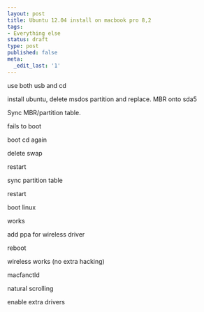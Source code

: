 ```yaml
---
layout: post
title: Ubuntu 12.04 install on macbook pro 8,2
tags:
- Everything else
status: draft
type: post
published: false
meta:
  _edit_last: '1'
---
```

use both usb and cd

install ubuntu, delete msdos partition and replace. MBR onto sda5

Sync MBR/partition table.

fails to boot

boot cd again

delete swap

restart

sync partition table

restart

boot linux

works

add ppa for wireless driver

reboot

wireless works (no extra hacking)

macfanctld

natural scrolling

enable extra drivers

&nbsp;
